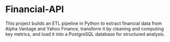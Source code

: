 # Financial-API
This project builds an ETL pipeline in Python to extract financial data from Alpha Vantage and Yahoo Finance, transform it by cleaning and computing key metrics, and load it into a PostgreSQL database for structured analysis.

